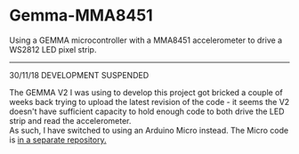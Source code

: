 # Gemma-MMA8451
Using a GEMMA microcontroller with a MMA8451 accelerometer to drive a WS2812 LED pixel strip.

-----

30/11/18
DEVELOPMENT SUSPENDED

The GEMMA V2 I was using to develop this project got bricked a couple of weeks back trying to upload the latest revision of the code - it seems the V2 doesn't have sufficient capacity to hold enough code to both drive the LED strip and read the accelerometer.  
As such, I have switched to using an Arduino Micro instead. The Micro code is [in a separate repository.](https://github.com/G-Ambatte/Micro-MMA8451)